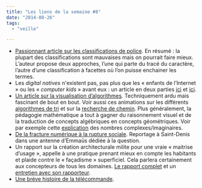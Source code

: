 ```yaml
---
title: "Les liens de la semaine #8"
date: "2014-08-26"
tags:
  - "veille"

---
```


- [Passionnant article sur les classifications de police](http://kupferschrift.de/cms/2012/03/on-classifications). En résumé : la plupart des classifications sont mauvaises mais on pourrait faire mieux. L’auteur propose deux approches, l’une qui parte du tracé du caractère, l’autre d’une classification à facettes où l’on puisse enchainer les termes.
- Les _digital natives_ n'existent pas, pas plus que les « enfants de l’Internet » ou les « _computer kids_ » avant eux : un article en deux parties [ici](https://visionary.wordpress.com/2012/11/14/les-digital-natives-nexistent-pas-12/) et [ici](https://web.archive.org/web/20130828104208/http://visionary.wordpress.com:80/2012/11/14/les-digital-natives-nexistent-pas-12/).
- [Un article sur la visualisation d’algorithmes](http://bost.ocks.org/mike/algorithms/). Techniquement ardu mais fascinant de bout en bout. Voir aussi ces animations sur les différents [algorithmes de tri](http://sorting.at/) et sur la [recherche de chemin](http://qiao.github.io/PathFinding.js/visual/). Plus généralement, la pédagogie mathématique a tout à gagner du raisonnement visuel et de la traduction de concepts algébriques en concepts géométriques. Voir par exemple cette [explication](http://betterexplained.com/articles/a-visual-intuitive-guide-to-imaginary-numbers/) des nombres complexes/imaginaires.
- [De la fracture numérique à la rupture sociale](http://www.afp.com/fr/node/2497305/). Reportage à Saint-Denis dans une antenne d’Emmaüs dédiée à la question.
- Un rapport sur la création architecturale milite pour une vraie « maitrise d’usage », appelle à une pratique prenant mieux en compte les habitants et plaide contre le « façadisme » superficiel. Cela parlera certainement aux concepteurs de tous les domaines. [Le rapport complet](http://www.assemblee-nationale.fr/14/rap-info/i2070.asp) et un [entretien avec son rapporteur](http://next.liberation.fr/design/2014/07/02/patrick-bloche-on-voudrait-une-architecture-plus-liberee-et-desiree_1055668).
- [Une brève histoire de la télécommande](http://www.slate.fr/story/58975/telecommandes-laides-complexes).
